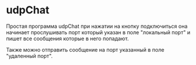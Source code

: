 # udpChat
Простая программа udpChat при нажатии на кнопку подключиться она начинает прослушивать порт который указан в поле "локальный порт" 
и пишет все сообщения которые в него попадают.

Также можно отправить сообщение на порт указанный в поле "удаленный порт".
